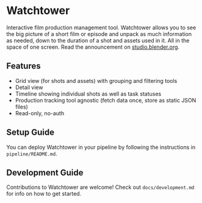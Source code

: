 # Watchtower

Interactive film production management tool. Watchtower allows you to see the big picture of a 
short film or episode and unpack as much information as needed, down to the duration of a shot and
assets used in it. All in the space of one screen. Read the announcement on 
[studio.blender.org](https://studio.blender.org/blog/introducing-watchtower/).

## Features

* Grid view (for shots and assets) with grouping and filtering tools
* Detail view
* Timeline showing individual shots as well as task statuses
* Production tracking tool agnostic (fetch data once, store as static JSON files)
* Read-only, no-auth

## Setup Guide

You can deploy Watchtower in your pipeline by following the instructions in `pipeline/README.md`.

## Development Guide

Contributions to Watchtower are welcome! Check out `docs/development.md` for info on how to get
started.


